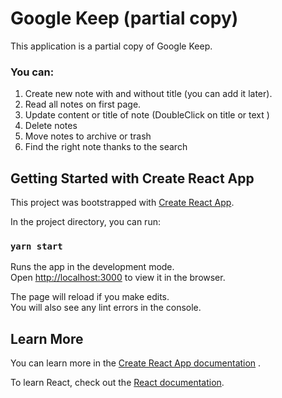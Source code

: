 # Google Keep (partial copy)

This application is a partial copy of Google Keep.

### You can: 
1) Create new note with and without title (you can add it later).
2) Read all notes on first page.
3) Update content or title of note (DoubleClick on title or text )
4) Delete notes
5) Move notes to archive or trash
6) Find the right note thanks to the search

## Getting Started with Create React App

This project was bootstrapped
with [Create React App](https://github.com/facebook/create-react-app).

In the project directory, you can run:

### `yarn start`

Runs the app in the development mode.\
Open [http://localhost:3000](http://localhost:3000) to view it in the browser.

The page will reload if you make edits.\
You will also see any lint errors in the console.

## Learn More

You can learn more in
the [Create React App documentation](https://facebook.github.io/create-react-app/docs/getting-started)
.

To learn React, check out the [React documentation](https://reactjs.org/).
